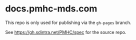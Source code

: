 # docs.pmhc-mds.com

This repo is only used for publishing via the `gh-pages` branch.

See https://gh.sdintra.net/PMHC/spec for the source repo.

